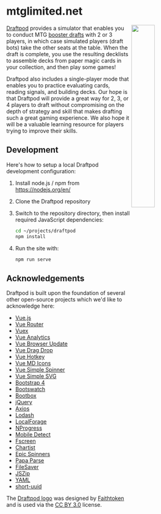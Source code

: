 # mtglimited.net

<img src="https://github.com/jjallaire/draftpod/raw/master/public/images/screenshot.png" align="right" width="35%" />

[Draftpod](https://draftpod-c0eac.firebaseapp.com/) provides a simulator that enables you to conduct MTG
[booster drafts](https://magic.wizards.com/en/game-info/gameplay/formats/booster-draft) 
with 2 or 3 players, in which case simulated players (draft bots) take the other seats
at the table. When the draft is complete, you use the resulting decklists to assemble 
decks from paper magic cards in your collection, and then play some games!

Draftpod also includes a single-player mode that enables you to practice evaluating 
cards, reading signals, and building decks. Our hope is that Draftpod will provide 
a great way for 2, 3, or 4 players to draft without compromising on the depth of 
strategy and skill that makes drafting such a great gaming experience. We also hope
it will be a valuable learning resource for players trying to improve their skills.

## Development

Here's how to setup a local Draftpod development configuration:

1) Install node.js / npm from <https://nodejs.org/en/>

2) Clone the Draftpod repository 

3) Switch to the repository directory, then install required JavaScript dependencies:

    ```bash
    cd ~/projects/draftpod
    npm install
    ```

4) Run the site with:

    ```bash
    npm run serve
    ```


## Acknowledgements

Draftpod is built upon the foundation of several other open-source projects which we'd like to acknowledge here:

- [Vue.js](https://vuejs.org/)
- [Vue Router](https://router.vuejs.org/)
- [Vuex](https://vuex.vuejs.org/)
- [Vue Analytics](https://matteogabriele.gitbooks.io/vue-analytics/content/)
- [Vue Browser Update](https://www.npmjs.com/package/vue-browserupdate)
- [Vue Drag Drop](https://github.com/cameronhimself/vue-drag-drop)
- [Vue Hotkey](https://github.com/Dafrok/v-hotkey)
- [Vue MD Icons](https://www.npmjs.com/package/vue-material-design-icons)
- [Vue Simple Spinner](https://github.com/dzwillia/vue-simple-spinner)
- [Vue Simple SVG](https://github.com/seiyable/vue-simple-svg)
- [Bootstrap 4](https://getbootstrap.com/docs/4.0/)
- [Bootswatch](https://bootswatch.com/)
- [Bootbox](http://bootboxjs.com/)
- [jQuery](https://jquery.com/)
- [Axios](https://github.com/axios/axios)
- [Lodash](https://lodash.com/)
- [LocalForage](https://localforage.github.io/localForage/)
- [NProgress](http://ricostacruz.com/nprogress/)
- [Mobile Detect](http://hgoebl.github.io/mobile-detect.js/)
- [Fscreen](https://github.com/rafrex/fscreen)
- [Chartist](https://gionkunz.github.io/chartist-js/)
- [Epic Spinners](https://github.com/epicmaxco/epic-spinners)
- [Papa Parse](https://www.papaparse.com/)
- [FileSaver](https://github.com/eligrey/FileSaver.js/)
- [JSZip](https://stuk.github.io/jszip/)
- [YAML](https://eemeli.org/yaml/)
- [short-uuid](https://github.com/oculus42/short-uuid)


The [Draftpod logo](https://game-icons.net/faithtoken/originals/card-random.html) was designed by [Faithtoken](http://www.faithtoken.com/) and is used via the [CC BY 3.0](https://creativecommons.org/licenses/by/3.0/) license.
